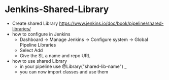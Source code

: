 # Jenkins-Shared-Library

- Create shared Library
https://www.jenkins.io/doc/book/pipeline/shared-libraries/
- how to configure in Jenkins
	- Dashboard -> Manage Jenkins -> Configure system -> Global Pipeline Libraries
	- Select Add
	- Give the SL a name and repo URL
- how to use shared Library
	- in your pipeline use @Library("shared-lib-name") _
	- you can now import classes and use them
